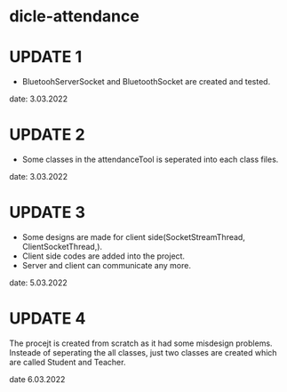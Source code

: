 # dicle-attendance

# UPDATE 1 

<ul>
  <li>BluetoohServerSocket and BluetoothSocket are created and tested.</li>
</ul>
date: 3.03.2022

# UPDATE 2

<ul>
  <li>Some classes in the attendanceTool is seperated into each class files.</li>
</ul>
date: 3.03.2022

# UPDATE 3

<ul>
  <li>Some designs are made for client side(SocketStreamThread, ClientSocketThread,).</li>
  <li>Client side codes are added into the project.</li>
  <li>Server and client can communicate any more.</li>
  
 </ul>
 date: <date>5.03.2022</date>

# UPDATE 4
The procejt is created from scratch as it had some misdesign problems. Insteade of seperating the all classes, just two classes are created which are called Student and Teacher. 

date <date>6.03.2022</date>
